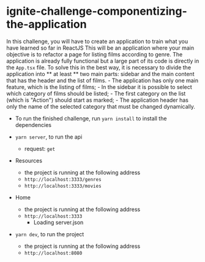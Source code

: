 # ignite-challenge-componentizing-the-application
In this challenge, you will have to create an application to train what you have learned so far in ReactJS  This will be an application where your main objective is to refactor a page for listing films according to genre.  The application is already fully functional but a large part of its code is directly in the `App.tsx` file. To solve this in the best way, it is necessary to divide the application into ** at least ** two main parts: sidebar and the main content that has the header and the list of films.  - The application has only one main feature, which is the listing of films; - In the sidebar it is possible to select which category of films should be listed; - The first category on the list (which is "Action") should start as marked; - The application header has only the name of the selected category that must be changed dynamically.

- To run the finished challenge, run 
```yarn install```
to install the dependencies
  

- ```yarn server```, to run the api 
    - request: ```get```
  

- Resources
  - the project is running at the following address    
  - ```http://localhost:3333/genres```    
  - ```http://localhost:3333/movies```
  
  
- Home
  - the project is running at the following address
  - ```http://localhost:3333```
    - Loading server.json


- ```yarn dev```, to run the project 
    - the project is running at the following address 
  - ```http://localhost:8080```
